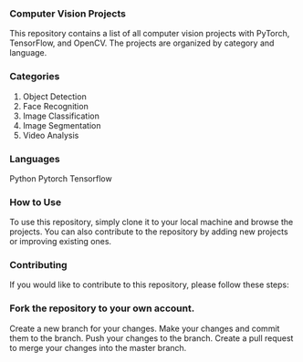 ### Computer Vision Projects
This repository contains a list of all computer vision projects with PyTorch, TensorFlow, and OpenCV. The projects are organized by category and language.

### Categories
1. Object Detection
2. Face Recognition
3. Image Classification
4. Image Segmentation
5. Video Analysis

### Languages
Python
Pytorch
Tensorflow

### How to Use
To use this repository, simply clone it to your local machine and browse the projects. You can also contribute to the repository by adding new projects or improving existing ones.

### Contributing
If you would like to contribute to this repository, please follow these steps:

### Fork the repository to your own account.
Create a new branch for your changes.
Make your changes and commit them to the branch.
Push your changes to the branch.
Create a pull request to merge your changes into the master branch.
